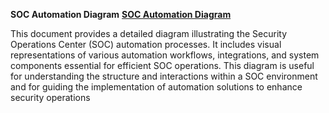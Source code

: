 **SOC Automation Diagram**
[**SOC Automation Diagram**](https://drive.google.com/file/d/1ORJuZS-MH7eg0-JIklll-VBXn0oT654P/view?usp=sharing)

This document provides a detailed diagram illustrating the Security Operations Center (SOC) automation processes. It includes visual representations of various automation workflows, integrations, and system components essential for efficient SOC operations. This diagram is useful for understanding the structure and interactions within a SOC environment and for guiding the implementation of automation solutions to enhance security operations
